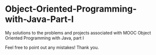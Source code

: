 # Object-Oriented-Programming-with-Java-Part-I
My solutions to the problems and projects associated with MOOC Object Oriented Programming with Java, part I

Feel free to point out any mistakes! Thank you.
